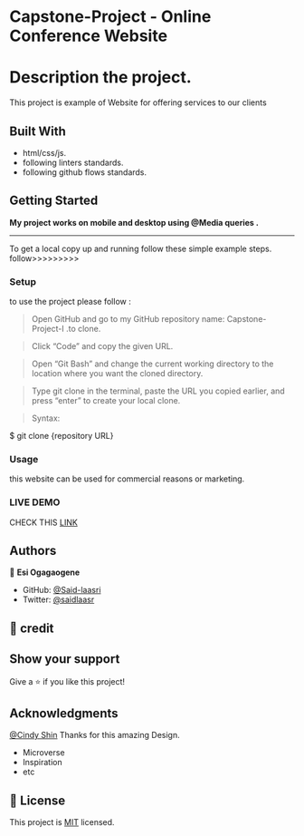 # Capstone-Project - Online Conference Website

# Description the project.

This project is example of Website for offering services to our clients

## Built With

- html/css/js.
- following linters standards.
- following github flows standards.


## Getting Started

**My project works on mobile and desktop using @Media queries .**
****************************************************
To get a local copy up and running follow these simple example steps.
follow>>>>>>>>>


### Setup

to use the project please follow :

 >Open GitHub and go to my GitHub repository name: Capstone-Project-I .to clone.

 >Click “Code” and copy the given URL.

 >Open “Git Bash” and change the current working directory to the location where you want the cloned directory.

 >Type git clone in the terminal, paste the URL you copied earlier, and press “enter” to create your local clone.

 >Syntax:

  $ git clone {repository URL}

### Usage
this website can be used for commercial reasons or marketing.

### LIVE DEMO
CHECK THIS [LINK](https://ogagaoghene.github.io/online-conference-website/)

## Authors

👤 **Esi Ogagaogene**

- GitHub: [@Said-laasri](https://github.com/ogagaoghene)
- Twitter: [@saidlaasr](https://twitter.com/@esi_ogagaoghene)

## 🤝 credit


## Show your support

Give a ⭐️ if you like this project!

## Acknowledgments
[@Cindy Shin](https://www.behance.net/adagio07) Thanks for this amazing Design.
- Microverse
- Inspiration
- etc

## 📝 License

This project is [MIT](./MIT.md) licensed.
